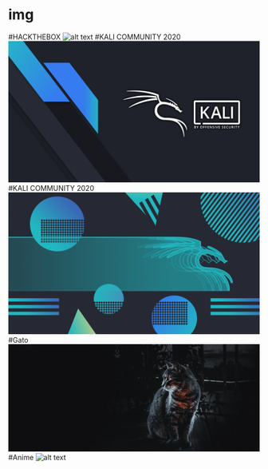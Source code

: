 # img
#HACKTHEBOX
![alt text](https://github.com/gabrielserratg/img/blob/master/htb.jpg?raw=true)
#KALI COMMUNITY 2020
![alt text](https://github.com/gabrielserratg/img/blob/master/kali-slide-splash-3840x2160.png?raw=true)
#KALI COMMUNITY 2020
![alt text](https://github.com/gabrielserratg/img/blob/master/kali-trail-3840x2160.png?raw=true)
#Gato
![alt text](https://github.com/gabrielserratg/img/blob/master/download.png?raw=true)
#Anime
![alt text](https://raw.githubusercontent.com/gabrielserratg/img/master/4K73b8307b2db44c617f4e8515ce67dd39.png)
